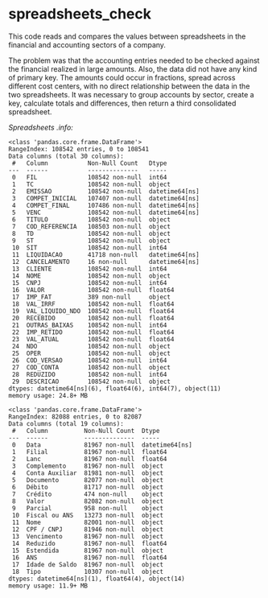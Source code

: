 # spreadsheets_check
This code reads and compares the values between spreadsheets in the financial and accounting sectors of a company.
  
The problem was that the accounting entries needed to be checked against the financial realized in large amounts. Also, 
the data did not have any kind of primary key. The amounts could occur in fractions, spread across different cost centers, 
with no direct relationship between the data in the two spreadsheets. It was necessary to group accounts by sector, 
create a key, calculate totals and differences, then return a third consolidated spreadsheet.  
  
_Spreadsheets .info:_  
~~~
<class 'pandas.core.frame.DataFrame'>
RangeIndex: 108542 entries, 0 to 108541
Data columns (total 30 columns):
 #   Column           Non-Null Count   Dtype         
---  ------           --------------   -----         
 0   FIL              108542 non-null  int64         
 1   TC               108542 non-null  object        
 2   EMISSAO          108542 non-null  datetime64[ns]
 3   COMPET_INICIAL   107407 non-null  datetime64[ns]
 4   COMPET_FINAL     107486 non-null  datetime64[ns]
 5   VENC             108542 non-null  datetime64[ns]
 6   TITULO           108542 non-null  object        
 7   COD_REFERENCIA   108503 non-null  object        
 8   TD               108542 non-null  object        
 9   ST               108542 non-null  object        
 10  SIT              108542 non-null  int64         
 11  LIQUIDACAO       41718 non-null   datetime64[ns]
 12  CANCELAMENTO     16 non-null      datetime64[ns]
 13  CLIENTE          108542 non-null  int64         
 14  NOME             108542 non-null  object        
 15  CNPJ             108542 non-null  int64         
 16  VALOR            108542 non-null  float64       
 17  IMP_FAT          389 non-null     object        
 18  VAL_IRRF         108542 non-null  float64       
 19  VAL_LIQUIDO_NDO  108542 non-null  float64       
 20  RECEBIDO         108542 non-null  float64       
 21  OUTRAS_BAIXAS    108542 non-null  int64         
 22  IMP_RETIDO       108542 non-null  float64       
 23  VAL_ATUAL        108542 non-null  float64       
 24  NDO              108542 non-null  object        
 25  OPER             108542 non-null  object        
 26  COD_VERSAO       108542 non-null  int64         
 27  COD_CONTA        108542 non-null  object        
 28  REDUZIDO         108542 non-null  int64         
 29  DESCRICAO        108542 non-null  object        
dtypes: datetime64[ns](6), float64(6), int64(7), object(11)
memory usage: 24.8+ MB
~~~
  
~~~
<class 'pandas.core.frame.DataFrame'>
RangeIndex: 82088 entries, 0 to 82087
Data columns (total 19 columns):
 #   Column          Non-Null Count  Dtype         
---  ------          --------------  -----         
 0   Data            81967 non-null  datetime64[ns]
 1   Filial          81967 non-null  float64       
 2   Lanc            81967 non-null  float64       
 3   Complemento     81967 non-null  object        
 4   Conta Auxiliar  81981 non-null  object        
 5   Documento       82077 non-null  object        
 6   Débito          81717 non-null  object        
 7   Crédito         474 non-null    object        
 8   Valor           82082 non-null  object        
 9   Parcial         958 non-null    object        
 10  Fiscal ou ANS   13273 non-null  object        
 11  Nome            82001 non-null  object        
 12  CPF / CNPJ      81946 non-null  object        
 13  Vencimento      81967 non-null  object        
 14  Reduzido        81967 non-null  float64       
 15  Estendida       81967 non-null  object        
 16  ANS             81967 non-null  float64       
 17  Idade de Saldo  81967 non-null  object        
 18  Tipo            10307 non-null  object        
dtypes: datetime64[ns](1), float64(4), object(14)
memory usage: 11.9+ MB
~~~
